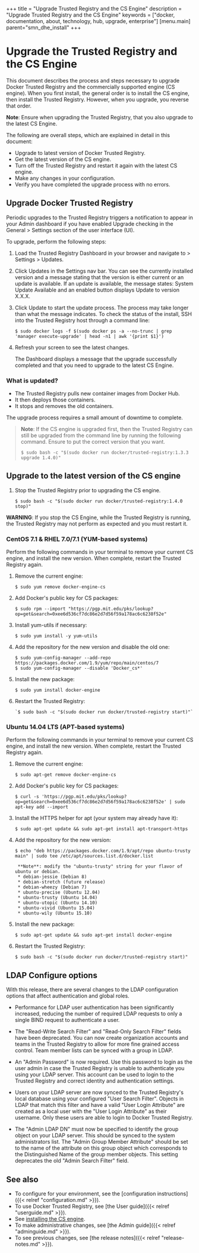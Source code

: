 +++
title = "Upgrade Trusted Registry and the CS Engine"
description = "Upgrade Trusted Registry and the CS Engine"
keywords = ["docker, documentation, about, technology, hub, upgrade, enterprise"]
[menu.main]
parent="smn_dhe_install"
+++


# Upgrade the Trusted Registry and the CS Engine

This document describes the process and steps necessary to upgrade Docker
Trusted Registry and the commercially supported engine (CS engine). When you
first install, the general order is to install the CS engine, then install the
Trusted Registry. However, when you upgrade, you reverse that order.

  **Note**: Ensure when upgrading the Trusted Registry, that you also upgrade to the latest CS Engine.

The following are overall steps, which are explained in detail in this document:

* Upgrade to latest version of Docker Trusted Registry.
* Get the latest version of the CS engine.
* Turn off the Trusted Registry and restart it again with the latest CS engine.
* Make any changes in your configuration.
* Verify you have completed the upgrade process with no errors.

## Upgrade Docker Trusted Registry

Periodic upgrades to the Trusted Registry triggers a notification to appear in your Admin dashboard if you have enabled Upgrade checking in the
General > Settings section of the user interface (UI).

To upgrade, perform the following steps:

1. Load the Trusted Registry Dashboard in your browser and navigate to > Settings > Updates.

2. Click Updates in the Settings nav bar. You can see the currently installed version and a message stating that the version is either current or an update is
available. If an update is available, the message states: System Update
Available and an enabled button displays Update to version X.X.X.

3. Click Update to start the update process. The process may take longer than what the message indicates. To check the status of the install, SSH into the Trusted Registry host through a command line:

      `$ sudo docker logs -f $(sudo docker ps -a --no-trunc | grep 'manager execute-upgrade' | head -n1 | awk '{print $1}')`

4. Refresh your screen to see the latest changes.

      The Dashboard displays a message that the upgrade successfully completed and that you need to upgrade to the latest CS Engine.

### What is updated?

* The Trusted Registry pulls new container images from Docker Hub.
* It then deploys those containers.
* It stops and removes the old containers.

The upgrade process requires a small amount of downtime to complete.

> **Note**: If the CS engine is upgraded first, then
> the Trusted Registry can still be upgraded from the command line by running the following command. Ensure to put the correct version that you want.
>
> `$ sudo bash -c "$(sudo docker run docker/trusted-registry:1.3.3 upgrade 1.4.0)"`


## Upgrade to the latest version of the CS engine

1. Stop the Trusted Registry prior to upgrading the CS engine.

    `$ sudo bash -c "$(sudo docker run docker/trusted-registry:1.4.0 stop)"`

**WARNING**: If you stop the CS Engine, while the Trusted Registry is running, the Trusted Registry may not perform as expected and you must restart it.

### CentOS 7.1 & RHEL 7.0/7.1 (YUM-based systems)

Perform the following commands in your terminal to remove your current CS
engine, and install the new version. When complete, restart the Trusted Registry
again.

1. Remove the current engine:

    `$ sudo yum remove docker-engine-cs`

2. Add Docker's public key for CS packages:

    `$ sudo rpm --import "https://pgp.mit.edu/pks/lookup?op=get&search=0xee6d536cf7dc86e2d7d56f59a178ac6c6238f52e"`

3. Install yum-utils if necessary:

    `$ sudo yum install -y yum-utils`

4. Add the repository for the new version and disable the old one:

    ```
    $ sudo yum-config-manager --add-repo https://packages.docker.com/1.9/yum/repo/main/centos/7
    $ sudo yum-config-manager --disable 'Docker_cs*'
    ```
5. Install the new package:

    `$ sudo yum install docker-engine`

6. Restart the Trusted Registry:  

       `$ sudo bash -c "$(sudo docker run docker/trusted-registry start)"`

### Ubuntu 14.04 LTS (APT-based systems)

Perform the following commands in your terminal to remove your current CS
engine, and install the new version. When complete, restart the Trusted Registry
again.

1. Remove the current engine:

    `$ sudo apt-get remove docker-engine-cs`

2. Add Docker's public key for CS packages:

    `$ curl -s 'https://pgp.mit.edu/pks/lookup?op=get&search=0xee6d536cf7dc86e2d7d56f59a178ac6c6238f52e' | sudo apt-key add --import`

3. Install the HTTPS helper for apt (your system may already have it):

    `$ sudo apt-get update && sudo apt-get install apt-transport-https`

4. Add the repository for the new version:

    `$ echo "deb https://packages.docker.com/1.9/apt/repo ubuntu-trusty main" | sudo tee /etc/apt/sources.list.d/docker.list`

        **Note**: modify the "ubuntu-trusty" string for your flavor of ubuntu or debian.
        * debian-jessie (Debian 8)
        * debian-stretch (future release)
        * debian-wheezy (Debian 7)
        * ubuntu-precise (Ubuntu 12.04)
        * ubuntu-trusty (Ubuntu 14.04)
        * ubuntu-utopic (Ubuntu 14.10)
        * ubuntu-vivid (Ubuntu 15.04)
        * ubuntu-wily (Ubuntu 15.10)

5. Install the new package:

    `$ sudo apt-get update && sudo apt-get install docker-engine`

6. Restart the Trusted Registry:  

     `$ sudo bash -c "$(sudo docker run docker/trusted-registry start)"`

## LDAP Configure options

With this release, there are several changes to the LDAP configuration options
that affect authentication and global roles.

* Performance for LDAP user authentication has been significantly increased,
reducing the number of required LDAP requests to only a single BIND request to
authenticate a user.

* The "Read-Write Search Filter" and "Read-Only Search Filter" fields have been
deprecated. You can now create organization accounts and teams in the Trusted
Registry to allow for more fine grained access control. Team member lists can be
synced with a group in LDAP.

* An "Admin Password" is now required. Use this password to login as the user
admin in case the Trusted Registry is unable to authenticate you using your LDAP
server. This account can be used to login to the Trusted Registry and correct
identity and authentication settings.

* Users on your LDAP server are now synced to the Trusted Registry's local
database using your configured "User Search Filter". Objects in LDAP that match
this filter and have a valid "User Login Attribute" are created as a local user
with the "User Login Attribute" as their username. Only these users are able to
login to Docker Trusted Registry.

* The "Admin LDAP DN" must now be specified to identify the group object on your
LDAP server. This should be synced to the system administrators list. The "Admin
Group Member Attribute" should be set to the name of the attribute on this group
object which corresponds to the Distinguished Name of the group member objects.
This setting deprecates the old "Admin Search Filter" field.

## See also

* To configure for your environment, see the
[configuration instructions]({{< relref "configuration.md" >}}).
* To use Docker Trusted Registry, see [the User guide]({{< relref "userguide.md" >}}).
* See [installing the CS engine](install-csengine.md).
* To make administrative changes, see [the Admin guide]({{< relref "adminguide.md" >}}).
* To see previous changes, see [the release notes]({{< relref "release-notes.md" >}}).
